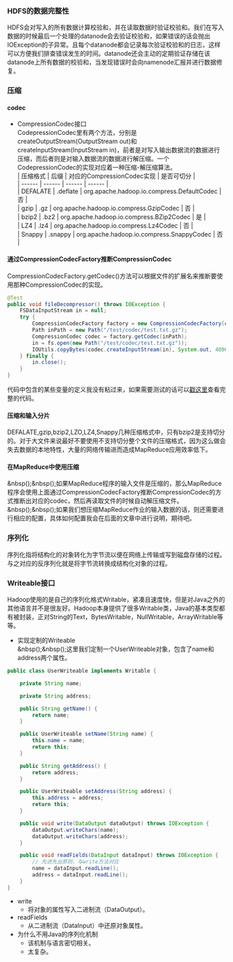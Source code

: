 ### HDFS的数据完整性
HDFS会对写入的所有数据计算校验和，并在读取数据时验证校验和。我们在写入数据的时候最后一个处理的datanode会去验证校验和，如果错误的话会抛出IOException的子异常。且每个datanode都会记录每次验证校验和的日志，这样可以方便我们排查错误发生的时间。datanode还会主动的定期验证存储在该datanode上所有数据的校验和，当发现错误时会向namenode汇报并进行数据修复。
### 压缩
#### codec
* CompressionCodec接口  
CodepressionCodec里有两个方法，分别是createOutputStream(OutputStream out)和createInputStream(InputStream in)，前者是对写入输出数据流的数据进行压缩，而后者则是对输入数据流的数据进行解压缩。​一个CodepressionCodec的实现对应着一种压缩-解压缩算法。  
| 压缩格式 | 后缀 | 对应的CompressionCodec实现 | 是否可切分 |   
| ------ | ------ | ------ | ------ |  
| DEFALATE | .deflate | org.apache.hadoop.io.compress​.DefaultCodec  | 否 |   
|  gzip | .gz | org.apache.hadoop.io.compress​.GzipCodec | 否 |   
| bzip2 | .bz2 | org.apache.hadoop.io.compress​.BZip2Codec | 是 |   
|  LZ4  | .lz4 | org.apache.hadoop.io.compress​.Lz4Codec  | 否 |   
| Snappy | .snappy | org.apache.hadoop.io.compress​.SnappyCodec​​​​ | 否 |  
#### 通过CompressionCodecFactory推断CompressionCodec
CompressionCodecFactory.getCodec()方法可以根据文件的扩展名来推断要使用那种CompressionCodec的实现。

```java
@Test
public void fileDecompressor() throws IOException {
    FSDataInputStream in = null;
    try {
        CompressionCodecFactory factory = new CompressionCodecFactory(configuration);
        Path inPath = new Path("/test/codec/test.txt.gz");
        CompressionCodec codec = factory.getCodec(inPath);
        in = fs.open(new Path("/test/codec/test.txt.gz"));
        IOUtils.copyBytes(codec.createInputStream(in), System.out, 4096);
    } finally {
        in.close();
    }
}
```
代码中包含的某些变量的定义我没有粘过来，如果需要测试的话可以[戳这里]()查看完整的代码。
#### 压缩和输入分片
DEFALATE,gzip,bzip2,LZO,LZ4,Snappy几种压缩格式中，只有bzip2是支持切分的。对于大文件来说最好不要使用不支持切分整个文件的压缩格式，因为这么做会失去数据的本地特性，大量的网络传输进而造成MapReduce应用效率低下。​
#### 在MapReduce中使用压缩
&nbsp();&nbsp();如果MapReduce程序的输入文件是压缩的，那么MapReduce程序会使用上面通过CompressionCodecFactory推断CompressionCodec的方式推断出对应的codec，然后再读取文件的时候自动解压缩文件。
&nbsp();&nbsp();如果我们想压缩MapReduce作业的输入数据的话，则还需要进行相应的配置，具体如何配置我会在后面的文章中进行说明，期待吧。​
### 序列化
序列化指将结构化的对象转化为字节流以便在网络上传输或写到磁盘存储的过程。与之对应的反序列化就是将字节流转换成结构化对象的过程。
### Writeable接口
Hadoop使用的是自己的序列化格式Writable，紧凑且速度快，但是对Java之外的其他语言并不是很友好。Hadoop本身提供了很多Writable类，Java的基本类型都有被封装，正对String的Text，BytesWritable，NullWritable，ArrayWritable等等。
* 实现定制的Writeable  
&nbsp();&nbsp();这里我们定制一个UserWriteable对象，包含了name和address两个属性。

```java
public class UserWriteable implements Writable {

    private String name;

    private String address;

    public String getName() {
        return name;
    }

    public UserWriteable setName(String name) {
        this.name = name;
        return this;
    }

    public String getAddress() {
        return address;
    }

    public UserWriteable setAddress(String address) {
        this.address = address;
        return this;
    }

    public void write(DataOutput dataOutput) throws IOException {
        dataOutput.writeChars(name);
        dataOutput.writeChars(address);
    }

    public void readFields(DataInput dataInput) throws IOException {
        // 先进先出原则，与write方法对应
        name = dataInput.readLine();
        address = dataInput.readLine();
    }
}
```
* write
    * 将对象的属性写入二进制流（DataOutput）。
* readFields
    * 从二进制流（DataInput）中还原对象属性。
* 为什么不用Java的序列化机制
    * 该机制与语言密切相关。
    * 太复杂。


